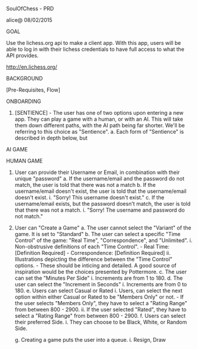 SoulOfChess - PRD

alice@
08/02/2015

GOAL

Use the lichess.org api to make a client app. With this app, users will be able to log in with their lichess credentials to have full access to what the API provides. 

http://en.lichess.org/


BACKGROUND

[Pre-Requisites, Flow]

ONBOARDING

1. [SENTIENCE] - The user has one of two options upon entering a new app. They can play a game with a human, or with an AI. This will take them down different paths, with the AI path being far shorter. We'll be referring to this choice as "Sentience".
	a. Each form of "Sentience" is described in depth below, but 

AI GAME

HUMAN GAME

1. User can provide their Username or Email, in combination with their unique "password"
	a. If the username/email and the password do not match, the user is told that there was not a match
	b. If the username/email doesn't exist, the user is told that the username/email doesn't exist. 
		i. "Sorry! This username doesn't exist."
	c. If the username/email exists, but the password doesn't match, the user is told that there was not a match.
		i. "Sorry! The username and password do not match."

2. User can "Create a Game"
	a. The user cannot select the "Variant" of the game. It is set to "Standard"
	b. The user can select a specific "Time Control" of the game: "Real Time", "Correspondence", and "Unlimited".
		i. Non-obstrusive definitions of each "Time Control".
			- Real Time: [Definition Required]
			- Correspondence: [Definition Required]
		ii. Illustrations depicting the difference between the "Time Control" options.
			- These should be inticing and detailed. A good source of inspiration would be the choices presented by Pottermore.
	c. The user can set the "Minutes Per Side"
		i. Increments are from 1 to 180.
	d. The user can select the "Increment in Seconds"
		i. Increments are from 0 to 180.
	e. Users can select Casual or Rated
		i. Users, can select the next option within either Casual or Rated to be "Members Only" or not.
			- If the user selects "Members Only", they have to select a "Rating Range" from between 800 - 2900.
		ii. If the user selected "Rated", they have to select a "Rating Range" from between 800 - 2900.
	f. Users can select their preferred Side. 
		i. They can choose to be Black, White, or Random Side.

	g. Creating a game puts the user into a queue.
		i. Resign, Draw



